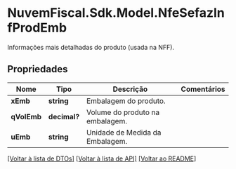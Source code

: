 # NuvemFiscal.Sdk.Model.NfeSefazInfProdEmb
Informações mais detalhadas do produto (usada na NFF).

## Propriedades

Nome | Tipo | Descrição | Comentários
------------ | ------------- | ------------- | -------------
**xEmb** | **string** | Embalagem do produto. | 
**qVolEmb** | **decimal?** | Volume do produto na embalagem. | 
**uEmb** | **string** | Unidade de Medida da Embalagem. | 

[[Voltar à lista de DTOs]](../README.md#documentation-for-models) [[Voltar à lista de API]](../README.md#documentation-for-api-endpoints) [[Voltar ao README]](../README.md)


